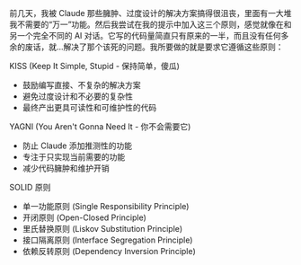 前几天，我被 Claude 那些臃肿、过度设计的解决方案搞得很沮丧，里面有一大堆我不需要的“万一”功能。然后我尝试在我的提示中加入这三个原则，感觉就像在和另一个完全不同的 AI 对话。它写的代码量简直只有原来的一半，而且没有任何多余的废话，就...解决了那个该死的问题。我所要做的就是要求它遵循这些原则：

KISS (Keep It Simple, Stupid - 保持简单，傻瓜)
- 鼓励编写直接、不复杂的解决方案
- 避免过度设计和不必要的复杂性
- 最终产出更具可读性和可维护性的代码

YAGNI (You Aren't Gonna Need It - 你不会需要它)
- 防止 Claude 添加推测性的功能
- 专注于只实现当前需要的功能
- 减少代码臃肿和维护开销

SOLID 原则
- 单一功能原则 (Single Responsibility Principle)
- 开闭原则 (Open-Closed Principle)
- 里氏替换原则 (Liskov Substitution Principle)
- 接口隔离原则 (Interface Segregation Principle)
- 依赖反转原则 (Dependency Inversion Principle)
